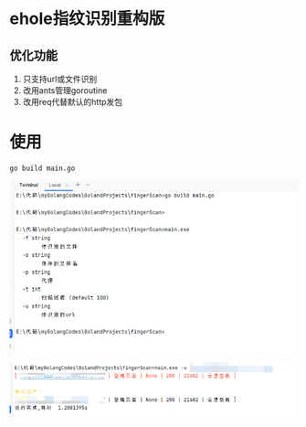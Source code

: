 # ehole指纹识别重构版

## 优化功能

1. 只支持url或文件识别
2. 改用ants管理goroutine
3. 改用req代替默认的http发包



# 使用

```bash
go build main.go

```

![img.png](img/img1.png)


![img.png](img/img2.png)